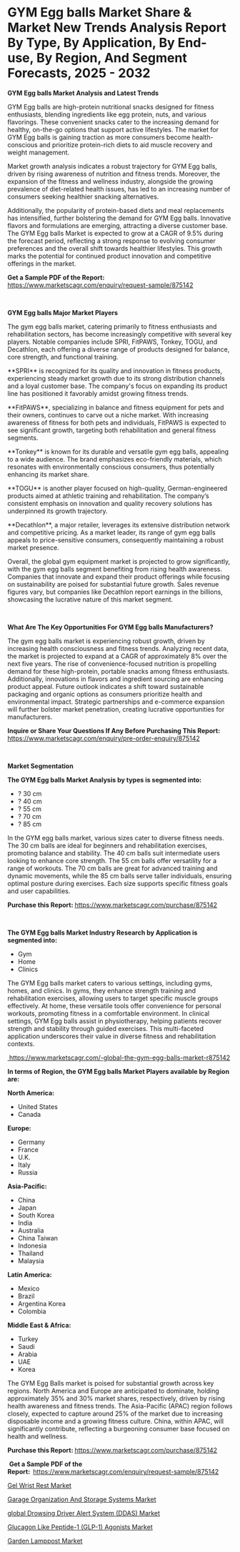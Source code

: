<p><h1>GYM Egg balls Market Share & Market New Trends Analysis Report By Type, By Application, By End-use, By Region, And Segment Forecasts, 2025 - 2032</h1></p><p><strong>GYM Egg balls Market Analysis and Latest Trends</strong></p>
<p><p>GYM Egg balls are high-protein nutritional snacks designed for fitness enthusiasts, blending ingredients like egg protein, nuts, and various flavorings. These convenient snacks cater to the increasing demand for healthy, on-the-go options that support active lifestyles. The market for GYM Egg balls is gaining traction as more consumers become health-conscious and prioritize protein-rich diets to aid muscle recovery and weight management.</p><p>Market growth analysis indicates a robust trajectory for GYM Egg balls, driven by rising awareness of nutrition and fitness trends. Moreover, the expansion of the fitness and wellness industry, alongside the growing prevalence of diet-related health issues, has led to an increasing number of consumers seeking healthier snacking alternatives. </p><p>Additionally, the popularity of protein-based diets and meal replacements has intensified, further bolstering the demand for GYM Egg balls. Innovative flavors and formulations are emerging, attracting a diverse customer base. The GYM Egg balls Market is expected to grow at a CAGR of 9.5% during the forecast period, reflecting a strong response to evolving consumer preferences and the overall shift towards healthier lifestyles. This growth marks the potential for continued product innovation and competitive offerings in the market.</p></p>
<p><strong>Get a Sample PDF of the Report:&nbsp;</strong> <a href="https://www.marketscagr.com/enquiry/request-sample/875142?utm_campaign=2031&utm_medium=2&utm_source=Github&utm_content=ia&utm_term=21032025&utm_id=gym-egg-balls">https://www.marketscagr.com/enquiry/request-sample/875142</a></p>
<p>&nbsp;</p>
<p><strong>GYM Egg balls Major Market Players</strong></p>
<p><p>The gym egg balls market, catering primarily to fitness enthusiasts and rehabilitation sectors, has become increasingly competitive with several key players. Notable companies include SPRI, FitPAWS, Tonkey, TOGU, and Decathlon, each offering a diverse range of products designed for balance, core strength, and functional training.</p><p>**SPRI** is recognized for its quality and innovation in fitness products, experiencing steady market growth due to its strong distribution channels and a loyal customer base. The company's focus on expanding its product line has positioned it favorably amidst growing fitness trends.</p><p>**FitPAWS**, specializing in balance and fitness equipment for pets and their owners, continues to carve out a niche market. With increasing awareness of fitness for both pets and individuals, FitPAWS is expected to see significant growth, targeting both rehabilitation and general fitness segments.</p><p>**Tonkey** is known for its durable and versatile gym egg balls, appealing to a wide audience. The brand emphasizes eco-friendly materials, which resonates with environmentally conscious consumers, thus potentially enhancing its market share.</p><p>**TOGU** is another player focused on high-quality, German-engineered products aimed at athletic training and rehabilitation. The company’s consistent emphasis on innovation and quality recovery solutions has underpinned its growth trajectory.</p><p>**Decathlon**, a major retailer, leverages its extensive distribution network and competitive pricing. As a market leader, its range of gym egg balls appeals to price-sensitive consumers, consequently maintaining a robust market presence.</p><p>Overall, the global gym equipment market is projected to grow significantly, with the gym egg balls segment benefiting from rising health awareness. Companies that innovate and expand their product offerings while focusing on sustainability are poised for substantial future growth. Sales revenue figures vary, but companies like Decathlon report earnings in the billions, showcasing the lucrative nature of this market segment.</p></p>
<p>&nbsp;</p>
<p><strong>What Are The Key Opportunities For GYM Egg balls Manufacturers?</strong></p>
<p><p>The gym egg balls market is experiencing robust growth, driven by increasing health consciousness and fitness trends. Analyzing recent data, the market is projected to expand at a CAGR of approximately 8% over the next five years. The rise of convenience-focused nutrition is propelling demand for these high-protein, portable snacks among fitness enthusiasts. Additionally, innovations in flavors and ingredient sourcing are enhancing product appeal. Future outlook indicates a shift toward sustainable packaging and organic options as consumers prioritize health and environmental impact. Strategic partnerships and e-commerce expansion will further bolster market penetration, creating lucrative opportunities for manufacturers.</p></p>
<p><strong>Inquire or Share Your Questions If Any Before Purchasing This Report:</strong> <a href="https://www.marketscagr.com/enquiry/pre-order-enquiry/875142?utm_campaign=2031&utm_medium=2&utm_source=Github&utm_content=ia&utm_term=21032025&utm_id=gym-egg-balls">https://www.marketscagr.com/enquiry/pre-order-enquiry/875142</a></p>
<p>&nbsp;</p>
<p><strong>Market Segmentation</strong></p>
<p><strong>The GYM Egg balls Market Analysis by types is segmented into:</strong></p>
<p><ul><li>? 30 cm</li><li>? 40 cm</li><li>? 55 cm</li><li>? 70 cm</li><li>? 85 cm</li></ul></p>
<p><p>In the GYM egg balls market, various sizes cater to diverse fitness needs. The 30 cm balls are ideal for beginners and rehabilitation exercises, promoting balance and stability. The 40 cm balls suit intermediate users looking to enhance core strength. The 55 cm balls offer versatility for a range of workouts. The 70 cm balls are great for advanced training and dynamic movements, while the 85 cm balls serve taller individuals, ensuring optimal posture during exercises. Each size supports specific fitness goals and user capabilities.</p></p>
<p><strong>Purchase this Report:&nbsp;</strong><a href="https://www.marketscagr.com/purchase/875142?utm_campaign=2031&utm_medium=2&utm_source=Github&utm_content=ia&utm_term=21032025&utm_id=gym-egg-balls">https://www.marketscagr.com/purchase/875142</a></p>
<p>&nbsp;</p>
<p><strong>The GYM Egg balls Market Industry Research by Application is segmented into:</strong></p>
<p><ul><li>Gym</li><li>Home</li><li>Clinics</li></ul></p>
<p><p>The GYM Egg balls market caters to various settings, including gyms, homes, and clinics. In gyms, they enhance strength training and rehabilitation exercises, allowing users to target specific muscle groups effectively. At home, these versatile tools offer convenience for personal workouts, promoting fitness in a comfortable environment. In clinical settings, GYM Egg balls assist in physiotherapy, helping patients recover strength and stability through guided exercises. This multi-faceted application underscores their value in diverse fitness and rehabilitation contexts.</p></p>
<p><a href="https://www.marketscagr.com/-global-the-gym-egg-balls-market-r875142?utm_campaign=2031&utm_medium=2&utm_source=Github&utm_content=ia&utm_term=21032025&utm_id=gym-egg-balls">&nbsp;https://www.marketscagr.com/-global-the-gym-egg-balls-market-r875142</a></p>
<p><strong>In terms of Region, the GYM Egg balls Market Players available by Region are:</strong></p>
<p>
    <p> <strong> North America: </strong>
        <ul>
            <li>United States</li>
            <li>Canada</li>
        </ul>
        </p> 
    <p> <strong> Europe: </strong>
        <ul>
            <li>Germany</li>
            <li>France</li>
            <li>U.K.</li>
            <li>Italy</li>
            <li>Russia</li>
        </ul>
        </p> 
    <p> <strong> Asia-Pacific: </strong>
        <ul>
            <li>China</li>
            <li>Japan</li>
            <li>South Korea</li>
            <li>India</li>
            <li>Australia</li>
            <li>China Taiwan</li>
            <li>Indonesia</li>
            <li>Thailand</li>
            <li>Malaysia</li>
        </ul>
        </p> 
    <p> <strong> Latin America: </strong>
        <ul>
            <li>Mexico</li>
            <li>Brazil</li>
            <li>Argentina Korea</li>
            <li>Colombia</li>
        </ul>
        </p> 
    <p> <strong> Middle East & Africa: </strong>
        <ul>
            <li>Turkey</li>
            <li>Saudi</li>
            <li>Arabia</li>
            <li>UAE</li>
            <li>Korea</li>
        </ul>
    </p>
    </p>
<p><p>The GYM Egg Balls market is poised for substantial growth across key regions. North America and Europe are anticipated to dominate, holding approximately 35% and 30% market shares, respectively, driven by rising health awareness and fitness trends. The Asia-Pacific (APAC) region follows closely, expected to capture around 25% of the market due to increasing disposable income and a growing fitness culture. China, within APAC, will significantly contribute, reflecting a burgeoning consumer base focused on health and wellness.</p></p>
<p><strong>Purchase this Report: </strong><a href="https://www.marketscagr.com/purchase/875142?utm_campaign=2031&utm_medium=2&utm_source=Github&utm_content=ia&utm_term=21032025&utm_id=gym-egg-balls">https://www.marketscagr.com/purchase/875142</a></p>
<p>&nbsp;<strong>Get a Sample PDF of the Report:&nbsp;&nbsp;</strong><a href="https://www.marketscagr.com/enquiry/request-sample/875142?utm_campaign=2031&utm_medium=2&utm_source=Github&utm_content=ia&utm_term=21032025&utm_id=gym-egg-balls">https://www.marketscagr.com/enquiry/request-sample/875142</a></p>
<p><strong></strong></p>
<p><p><a href="https://github.com/ekerswenzlb0/Market-Research-Report-List-1/blob/main/gel-wrist-rest-market.md?utm_campaign=2031&utm_medium=2&utm_source=Github&utm_content=ia&utm_term=21032025&utm_id=gym-egg-balls">Gel Wrist Rest Market</a></p><p><a href="https://github.com/colloerrinbp/Market-Research-Report-List-1/blob/main/garage-organization-and-storage-systems-market.md?utm_campaign=2031&utm_medium=2&utm_source=Github&utm_content=ia&utm_term=21032025&utm_id=gym-egg-balls">Garage Organization And Storage Systems Market</a></p><p><a href="https://github.com/PeterParrish5/Market-Research-Report-List-7/blob/main/global-drowsing-driver-alert-system-ddas-market.md?utm_campaign=2031&utm_medium=2&utm_source=Github&utm_content=ia&utm_term=21032025&utm_id=gym-egg-balls">global Drowsing Driver Alert System (DDAS) Market</a></p><p><a href="https://github.com/wileonie19657/Market-Research-Report-List-1/blob/main/glucagon-like-peptide-1-glp-1-agonists-market.md?utm_campaign=2031&utm_medium=2&utm_source=Github&utm_content=ia&utm_term=21032025&utm_id=gym-egg-balls">Glucagon Like Peptide-1 (GLP-1) Agonists Market</a></p><p><a href="https://github.com/bhatttutty2p/Market-Research-Report-List-1/blob/main/garden-lamppost-market.md?utm_campaign=2031&utm_medium=2&utm_source=Github&utm_content=ia&utm_term=21032025&utm_id=gym-egg-balls">Garden Lamppost Market</a></p></p>